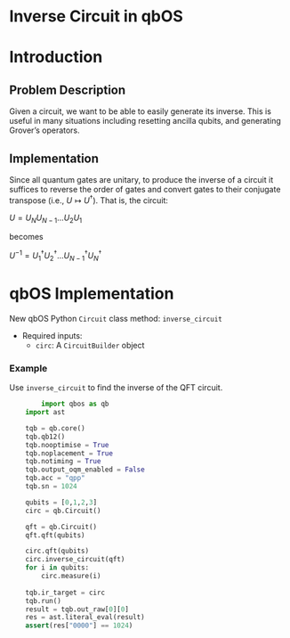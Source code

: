 # Inverse Circuit in qbOS

# Introduction

## Problem Description

Given a circuit, we want to be able to easily generate its inverse. This is useful in many situations including resetting ancilla qubits, and generating Grover’s operators.

## Implementation

Since all quantum gates are unitary, to produce the inverse of a circuit it suffices to reverse the order of gates and convert gates to their conjugate transpose (i.e., $U \mapsto U^\dagger$). That is, the circuit:

$U = U_NU_{N-1}...U_2U_1$

becomes

$U^{-1} = U_1^\dagger U_2^\dagger ... U_{N-1}^\dagger U_N^\dagger$

# qbOS Implementation

New qbOS Python `Circuit` class method: `inverse_circuit`

- Required inputs:
    - `circ`: A `CircuitBuilder` object

### Example

Use `inverse_circuit` to find the inverse of the QFT circuit.

```python
		import qbos as qb 
    import ast

    tqb = qb.core()
    tqb.qb12()
    tqb.nooptimise = True
    tqb.noplacement = True
    tqb.notiming = True
    tqb.output_oqm_enabled = False
    tqb.acc = "qpp"
    tqb.sn = 1024

    qubits = [0,1,2,3]
    circ = qb.Circuit()

    qft = qb.Circuit()
    qft.qft(qubits)

    circ.qft(qubits)
    circ.inverse_circuit(qft)
    for i in qubits:
        circ.measure(i) 
    
    tqb.ir_target = circ
    tqb.run()
    result = tqb.out_raw[0][0]
    res = ast.literal_eval(result)
    assert(res["0000"] == 1024)
```